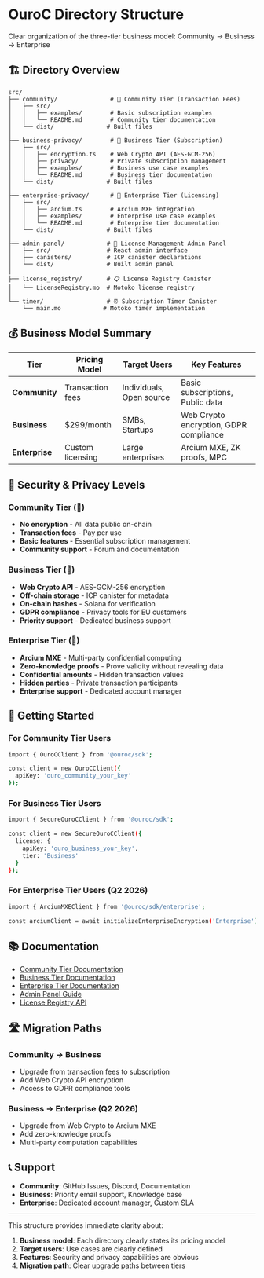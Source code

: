 # OuroC Directory Structure

Clear organization of the three-tier business model: Community → Business → Enterprise

## 🏗️ Directory Overview

```
src/
├── community/               # 🌱 Community Tier (Transaction Fees)
│   ├── src/
│   │   ├── examples/        # Basic subscription examples
│   │   └── README.md        # Community tier documentation
│   └── dist/               # Built files
│
├── business-privacy/        # 💼 Business Tier (Subscription)
│   ├── src/
│   │   ├── encryption.ts    # Web Crypto API (AES-GCM-256)
│   │   ├── privacy/         # Private subscription management
│   │   ├── examples/        # Business use case examples
│   │   └── README.md        # Business tier documentation
│   └── dist/               # Built files
│
├── enterprise-privacy/      # 🏢 Enterprise Tier (Licensing)
│   ├── src/
│   │   ├── arcium.ts        # Arcium MXE integration
│   │   ├── examples/        # Enterprise use case examples
│   │   └── README.md        # Enterprise tier documentation
│   └── dist/               # Built files
│
├── admin-panel/            # 🔐 License Management Admin Panel
│   ├── src/                # React admin interface
│   ├── canisters/          # ICP canister declarations
│   └── dist/               # Built admin panel
│
├── license_registry/       # 📋 License Registry Canister
│   └── LicenseRegistry.mo  # Motoko license registry
│
└── timer/                  # ⏰ Subscription Timer Canister
    └── main.mo            # Motoko timer implementation
```

## 💰 Business Model Summary

| Tier | Pricing Model | Target Users | Key Features |
|------|---------------|--------------|--------------|
| **Community** | Transaction fees | Individuals, Open source | Basic subscriptions, Public data |
| **Business** | $299/month | SMBs, Startups | Web Crypto encryption, GDPR compliance |
| **Enterprise** | Custom licensing | Large enterprises | Arcium MXE, ZK proofs, MPC |

## 🔐 Security & Privacy Levels

### Community Tier (🌱)
- **No encryption** - All data public on-chain
- **Transaction fees** - Pay per use
- **Basic features** - Essential subscription management
- **Community support** - Forum and documentation

### Business Tier (💼)
- **Web Crypto API** - AES-GCM-256 encryption
- **Off-chain storage** - ICP canister for metadata
- **On-chain hashes** - Solana for verification
- **GDPR compliance** - Privacy tools for EU customers
- **Priority support** - Dedicated business support

### Enterprise Tier (🏢)
- **Arcium MXE** - Multi-party confidential computing
- **Zero-knowledge proofs** - Prove validity without revealing data
- **Confidential amounts** - Hidden transaction values
- **Hidden parties** - Private transaction participants
- **Enterprise support** - Dedicated account manager

## 🚀 Getting Started

### For Community Tier Users
```bash
import { OuroCClient } from '@ouroc/sdk';

const client = new OuroCClient({
  apiKey: 'ouro_community_your_key'
});
```

### For Business Tier Users
```bash
import { SecureOuroCClient } from '@ouroc/sdk';

const client = new SecureOuroCClient({
  license: {
    apiKey: 'ouro_business_your_key',
    tier: 'Business'
  }
});
```

### For Enterprise Tier Users (Q2 2026)
```bash
import { ArciumMXEClient } from '@ouroc/sdk/enterprise';

const arciumClient = await initializeEnterpriseEncryption('Enterprise');
```

## 📚 Documentation

- [Community Tier Documentation](./community/README.md)
- [Business Tier Documentation](./business-privacy/README.md)
- [Enterprise Tier Documentation](./enterprise-privacy/README.md)
- [Admin Panel Guide](./admin-panel/README.md)
- [License Registry API](./license_registry/README.md)

## 🛣️ Migration Paths

### Community → Business
- Upgrade from transaction fees to subscription
- Add Web Crypto API encryption
- Access to GDPR compliance tools

### Business → Enterprise (Q2 2026)
- Upgrade from Web Crypto to Arcium MXE
- Add zero-knowledge proofs
- Multi-party computation capabilities

## 📞 Support

- **Community**: GitHub Issues, Discord, Documentation
- **Business**: Priority email support, Knowledge base
- **Enterprise**: Dedicated account manager, Custom SLA

---

This structure provides immediate clarity about:
1. **Business model**: Each directory clearly states its pricing model
2. **Target users**: Use cases are clearly defined
3. **Features**: Security and privacy capabilities are obvious
4. **Migration path**: Clear upgrade paths between tiers